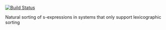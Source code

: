 [![Build Status](https://travis-ci.org/manuel/bucky-sortkey.svg?branch=master)](https://travis-ci.org/manuel/bucky-sortkey)

Natural sorting of s-expressions in systems that only support lexicographic sorting
